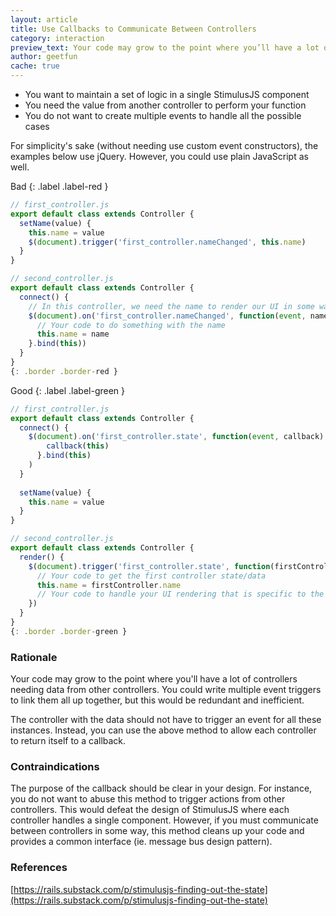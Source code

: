 ```yaml
---
layout: article
title: Use Callbacks to Communicate Between Controllers
category: interaction
preview_text: Your code may grow to the point where you’ll have a lot of controllers needing data from other controllers. You could write multiple event triggers to link them all up together, but this would be redundant and inefficient.
author: geetfun
cache: true
---
```


- You want to maintain a set of logic in a single StimulusJS component
- You need the value from another controller to perform your function
- You do not want to create multiple events to handle all the possible cases

For simplicity's sake (without needing use custom event constructors), the examples below use jQuery. However, you could use plain JavaScript as well.

Bad
{: .label .label-red }

```js
// first_controller.js
export default class extends Controller {
  setName(value) {
    this.name = value
    $(document).trigger('first_controller.nameChanged', this.name)
  }
}

// second_controller.js
export default class extends Controller {
  connect() {
    // In this controller, we need the name to render our UI in some way
    $(document).on('first_controller.nameChanged', function(event, name) {
      // Your code to do something with the name
      this.name = name
    }.bind(this))
  }
}
{: .border .border-red }
```

Good
{: .label .label-green }

```js
// first_controller.js
export default class extends Controller {
  connect() {
    $(document).on('first_controller.state', function(event, callback) {
        callback(this)
      }.bind(this)
    )
  }
  
  setName(value) {
    this.name = value
  }
}

// second_controller.js
export default class extends Controller {
  render() {
    $(document).trigger('first_controller.state', function(firstController) {
      // Your code to get the first controller state/data
      this.name = firstController.name
      // Your code to handle your UI rendering that is specific to the second controller
    })
  }
}
{: .border .border-green }
```

### Rationale
Your code may grow to the point where you'll have a lot of controllers needing data from other controllers. You could write multiple event triggers to link them all up together, but this would be redundant and inefficient.

The controller with the data should not have to trigger an event for all these instances. Instead, you can use the above method to allow each controller to return itself to a callback. 

### Contraindications
The purpose of the callback should be clear in your design. For instance, you do not want to abuse this method to trigger actions from other controllers. This would defeat the design of StimulusJS where each controller handles a single component. However, if you must communicate between controllers in some way, this method cleans up your code and provides a common interface (ie. message bus design pattern).

### References
[https://rails.substack.com/p/stimulusjs-finding-out-the-state](https://rails.substack.com/p/stimulusjs-finding-out-the-state)
